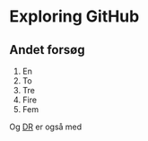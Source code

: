 # Exploring GitHub

## Andet forsøg

1. En
1. To
1. Tre
1. Fire
1. Fem

Og [DR](http://www.dr.dk) er også med
